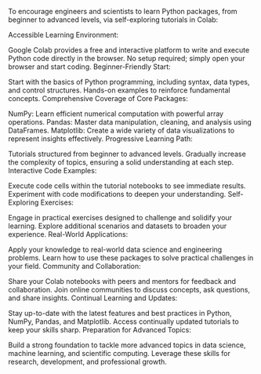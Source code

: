 To encourage engineers and scientists to learn Python packages, from beginner to advanced levels, via self-exploring tutorials in Colab:

Accessible Learning Environment:

Google Colab provides a free and interactive platform to write and execute Python code directly in the browser.
No setup required; simply open your browser and start coding.
Beginner-Friendly Start:

Start with the basics of Python programming, including syntax, data types, and control structures.
Hands-on examples to reinforce fundamental concepts.
Comprehensive Coverage of Core Packages:

NumPy: Learn efficient numerical computation with powerful array operations.
Pandas: Master data manipulation, cleaning, and analysis using DataFrames.
Matplotlib: Create a wide variety of data visualizations to represent insights effectively.
Progressive Learning Path:

Tutorials structured from beginner to advanced levels.
Gradually increase the complexity of topics, ensuring a solid understanding at each step.
Interactive Code Examples:

Execute code cells within the tutorial notebooks to see immediate results.
Experiment with code modifications to deepen your understanding.
Self-Exploring Exercises:

Engage in practical exercises designed to challenge and solidify your learning.
Explore additional scenarios and datasets to broaden your experience.
Real-World Applications:

Apply your knowledge to real-world data science and engineering problems.
Learn how to use these packages to solve practical challenges in your field.
Community and Collaboration:

Share your Colab notebooks with peers and mentors for feedback and collaboration.
Join online communities to discuss concepts, ask questions, and share insights.
Continual Learning and Updates:

Stay up-to-date with the latest features and best practices in Python, NumPy, Pandas, and Matplotlib.
Access continually updated tutorials to keep your skills sharp.
Preparation for Advanced Topics:

Build a strong foundation to tackle more advanced topics in data science, machine learning, and scientific computing.
Leverage these skills for research, development, and professional growth.

